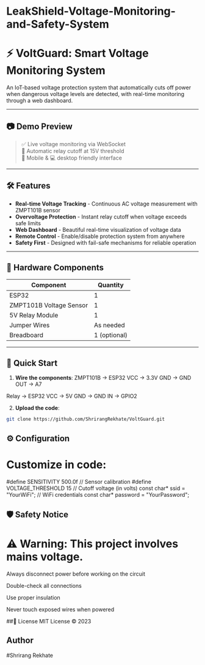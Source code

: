 # LeakShield-Voltage-Monitoring-and-Safety-System
# ⚡ VoltGuard: Smart Voltage Monitoring System

An IoT-based voltage protection system that automatically cuts off power when dangerous voltage levels are detected, with real-time monitoring through a web dashboard.

---

## 📷 Demo Preview

> ✅ Live voltage monitoring via WebSocket  
> 🔌 Automatic relay cutoff at 15V threshold  
> 📱 Mobile & 💻 desktop friendly interface  

---

## 🛠️ Features

- **Real-time Voltage Tracking** - Continuous AC voltage measurement with ZMPT101B sensor
- **Overvoltage Protection** - Instant relay cutoff when voltage exceeds safe limits
- **Web Dashboard** - Beautiful real-time visualization of voltage data
- **Remote Control** - Enable/disable protection system from anywhere
- **Safety First** - Designed with fail-safe mechanisms for reliable operation

---

## 🧩 Hardware Components

| Component | Quantity |
|-----------|----------|
| ESP32 | 1 |
| ZMPT101B Voltage Sensor | 1 |
| 5V Relay Module | 1 |
| Jumper Wires | As needed |
| Breadboard | 1 (optional) |

---

## 🚀 Quick Start

1. **Wire the components**:
ZMPT101B → ESP32
VCC → 3.3V
GND → GND
OUT → A7

Relay → ESP32
VCC → 5V
GND → GND
IN → GPIO2


2. **Upload the code**:
```bash
git clone https://github.com/ShrirangRekhate/VoltGuard.git
```
## ⚙️ Configuration
# Customize in code:
#define SENSITIVITY 500.0f    // Sensor calibration
#define VOLTAGE_THRESHOLD 15  // Cutoff voltage (in volts)
const char* ssid = "YourWiFi"; // WiFi credentials
const char* password = "YourPassword";

## 🛡️ Safety Notice
# ⚠️ Warning: This project involves mains voltage.

Always disconnect power before working on the circuit

Double-check all connections

Use proper insulation

Never touch exposed wires when powered

##📜 License
MIT License © 2023 

## Author
#Shrirang Rekhate

